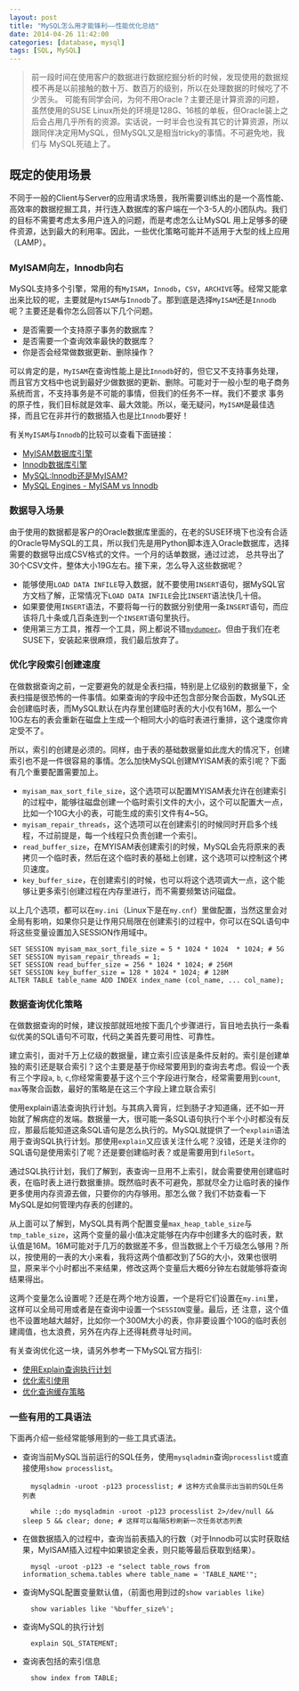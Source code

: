 ```yaml
---
layout: post
title: "MySQL怎么用才能锋利——性能优化总结"
date: 2014-04-26 11:42:00
categories: [database, mysql]
tags: [SQL, MySQL]
---
```



> 前一段时间在使用客户的数据进行数据挖掘分析的时候，发现使用的数据规模不再是以前接触的数十万、数百万的级别，所以在处理数据的时候吃了不少苦头。 可能有同学会问，为何不用Oracle？主要还是计算资源的问题，
虽然使用的SUSE Linux所处的环境是128G、16核的单板，但Oracle装上之后会占用几乎所有的资源。实话说，一时半会也没有其它的计算资源，所以跟同伴决定用MySQL，但MySQL又是相当tricky的事情。不可避免地，我们与
MySQL死磕上了。

## 既定的使用场景
不同于一般的Client与Server的应用请求场景，我所需要训练出的是一个高性能、高效率的数据挖掘工具，并行连入数据库的客户端在一个3-5人的小团队内。我们的目标不需要考虑太多用户连入的问题，而是考虑怎么让MySQL
用上足够多的硬件资源，达到最大的利用率。因此，一些优化策略可能并不适用于大型的线上应用（LAMP）。

### MyISAM向左，Innodb向右
MySQL支持多个引擎，常用的有`MyISAM`，`Innodb`，`CSV`，`ARCHIVE`等。经常又能拿出来比较的呢，主要就是`MyISAM`与`Innodb`了。那到底是选择`MyISAM`还是`Innodb`呢？主要还是看你怎么回答以下几个问题。

* 是否需要一个支持原子事务的数据库？
* 是否需要一个查询效率最快的数据库？
* 你是否会经常做数据更新、删除操作？

可以肯定的是，`MyISAM`在查询性能上是比`Innodb`好的，但它又不支持事务处理，而且官方文档中也说到最好少做数据的更新、删除。可能对于一般小型的电子商务系统而言，不支持事务是不可能的事情，但我们的任务不一样。我们不要求
事务的原子性，我们目标就是效率、最大效能。所以，毫无疑问，`MyISAM`是最佳选择，而且它在非并行的数据插入也是比`Innodb`要好！

有关`MyISAM`与`Innodb`的比较可以查看下面链接：

* [MyISAM数据库引擎][0-1]
* [Innodb数据库引擎][0-2]
* [MySQL:Innodb还是MyISAM?][0-3]
* [MySQL Engines - MyISAM vs Innodb][0-4]

### 数据导入场景
由于使用的数据都是客户的Oracle数据库里面的，在老的SUSE环境下也没有合适的Oracle导MySQL的工具，所以我们先是用Python脚本连入Oracle数据库，选择需要的数据导出成CSV格式的文件。一个月的话单数据，通过过滤，
总共导出了30个CSV文件，整体大小19G左右。接下来，怎么导入这些数据呢？

* 能够使用`LOAD DATA INFILE`导入数据，就不要使用`INSERT`语句，据MySQL官方文档了解，正常情况下`LOAD DATA INFILE`会比`INSERT`语法快几十倍。
* 如果要使用`INSERT`语法，不要将每一行的数据分别使用一条`INSERT`语句，而应该将几十条或几百条连到一个`INSERT`语句里执行。
* 使用第三方工具，推荐一个工具，网上都说不错[`mydumper`](https://launchpad.net/mydumper)。但由于我们在老SUSE下，安装起来很麻烦，我们最后放弃了。

### 优化字段索引创建速度
在做数据查询之前，一定要避免的就是全表扫描，特别是上亿级别的数据量下，全表扫描是很恐怖的一件事情。如果查询的字段中还包含部分聚合函数，MySQL还会创建临时表，而MySQL默认在内存里创建临时表的大小仅有16M，那么一个10G左右的表会重新在磁盘上生成一个相同大小的临时表进行重排，这个速度你肯定受不了。

所以，索引的创建是必须的。同样，由于表的基础数据量如此庞大的情况下，创建索引也不是一件很容易的事情。怎么加快MySQL创建MYISAM表的索引呢？下面有几个重要配置需要加上。

* `myisam_max_sort_file_size`，这个选项可以配置MYISAM表允许在创建索引的过程中，能够往磁盘创建一个临时索引文件的大小，这个可以配置大一点，比如一个10G大小的表，可能生成的索引文件有4~5G。
* `myisam_repair_threads`，这个选项可以在创建索引的时候同时开启多个线程，不过前提是，每一个线程只负责创建一个索引。
* `read_buffer_size`，在MYISAM表创建索引的时候，MySQL会先将原来的表拷贝一个临时表，然后在这个临时表的基础上创建，这个选项可以控制这个拷贝速度。
* `key_buffer_size`，在创建索引的时候，也可以将这个选项调大一点，这个能够让更多索引创建过程在内存里进行，而不需要频繁访问磁盘。

以上几个选项，都可以在`my.ini`（Linux下是在`my.cnf`）里做配置，当然这里会对全局有影响，如果你只是让作用只局限在创建索引的过程中，你可以在SQL语句中将这些变量设置加入SESSION作用域中。
	
	SET SESSION myisam_max_sort_file_size = 5 * 1024 * 1024  * 1024; # 5G
	SET SESSION myisam_repair_threads = 1;
	SET SESSION read_buffer_size = 256 * 1024 * 1024; # 256M
	SET SESSION key_buffer_size = 128 * 1024 * 1024; # 128M
	ALTER TABLE table_name ADD INDEX index_name (col_name, ... col_name);
		
### 数据查询优化策略
在做数据查询的时候，建议按部就班地按下面几个步骤进行，盲目地去执行一条看似优美的SQL语句不可取，代码之美首先要可用性、可靠性。

建立索引，面对千万上亿级的数据量，建立索引应该是条件反射的。索引是创建单独的索引还是联合索引？这个主要是基于你经常要用到的查询去考虑。假设一个表有三个字段`a`, `b`, `c`,你经常需要基于这个三个字段进行聚合，经常需要用到`count`, `max`等聚合函数，最好的策略是在这三个字段上建立联合索引

使用explain语法查询执行计划。与其病入膏肓，烂到肠子才知道痛，还不如一开始就了解病症的发端。数据量一大，很可能一条SQL语句执行个半个小时都没有反应，那最后能知道这条SQL语句是怎么执行的。MySQL就提供了一个`explain`语法用于查询SQL执行计划。那使用`explain`又应该关注什么呢？没错，还是关注你的SQL语句是使用索引了呢？还是要创建临时表？或是需要用到`fileSort`。


通过SQL执行计划，我们了解到，表查询一旦用不上索引，就会需要使用创建临时表，在临时表上进行数据重排。既然临时表不可避免，那就尽全力让临时表的操作更多使用内存资源去做，只要你的内存够用。那怎么做？我们不妨查看一下MySQL是如何管理内存表的创建的。

从上面可以了解到，MySQL具有两个配置变量`max_heap_table_size`与`tmp_table_size`，这两个变量的最小值决定能够在内存中创建多大的临时表，默认值是16M。16M可能对于几万的数据差不多，但当数据上个千万级怎么够用？所以，按使用的一表的大小来看，我将这两个值都改到了5G的大小，效果也很明显，原来半个小时都出不来结果，修改这两个变量后大概6分钟左右就能够将查询结果得出。

这两个变量怎么设置呢？还是在两个地方设置，一个是将它们设置在`my.ini`里，这样可以全局可用或者是在查询中设置一个`SESSION`变量。最后，还
注意，这个值也不设置地越大越好，比如你一个300M大小的表，你非要设置个10G的临时表创建阈值，也太浪费，另外在内存上还得耗费寻址时间。

有关查询优化这一块，请另外参考一下MySQL官方指引:

* [使用Explain查询执行计划][1-1]
* [优化索引使用][1-2]
* [优化查询缓存策略][1-3]

### 一些有用的工具语法
下面再介绍一些经常能够用到的一些工具式语法。

* 查询当前MySQL当前运行的SQL任务，使用`mysqladmin`查询`processlist`或直接使用`show processlist`。

		mysqladmin -uroot -p123 processlist; # 这种方式会展示出当前的SQL任务列表
		
		while :;do mysqladmin -uroot -p123 processlist 2>/dev/null && sleep 5 && clear; done; # 这样可以每隔5秒刷新一次任务状态列表 
* 在做数据插入的过程中，查询当前表插入的行数（对于Innodb可以实时获取结果，MyISAM插入过程中如果锁定全表，则只能等最后获取到结果）。

		mysql -uroot -p123 -e "select table_rows from information_schema.tables where table_name = 'TABLE_NAME'";
* 查询MySQL配置变量默认值，（前面也用到过的`show variables like`）
		
		show variables like '%buffer_size%';
* 查询MySQL的执行计划

		explain SQL_STATEMENT;
* 查询表包括的索引信息

		show index from TABLE;
		

[0-1]: https://dev.mysql.com/doc/refman/5.0/en/myisam-storage-engine.html
[0-2]: https://dev.mysql.com/doc/refman/5.0/en/innodb-storage-engine.html
[0-3]: http://coolshell.cn/articles/652.html
[0-4]: http://www.rackspace.com/knowledge_center/article/mysql-engines-myisam-vs-innodb
[1-1]: https://dev.mysql.com/doc/refman/5.0/en/using-explain.html
[1-2]: https://dev.mysql.com/doc/refman/5.0/en/optimization-indexes.html
[1-3]: https://dev.mysql.com/doc/refman/5.0/en/buffering-caching.html















